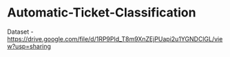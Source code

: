 # Automatic-Ticket-Classification

Dataset - https://drive.google.com/file/d/1RP9Pld_T8m9XnZEjPUapi2u1YGNDClGL/view?usp=sharing
